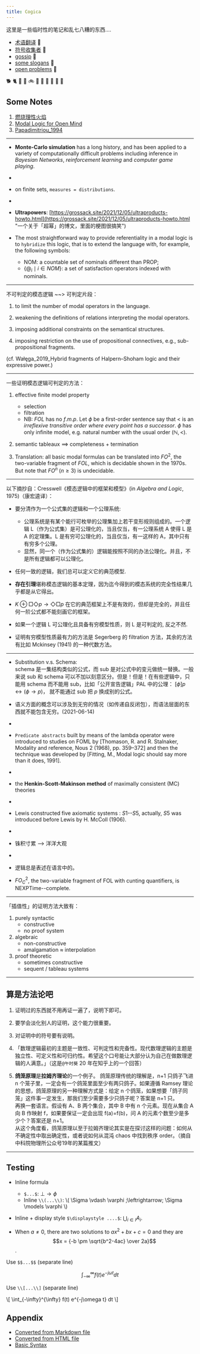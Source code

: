 ```yaml
---
title: Cogica
---
```

这里是一些临时性的笔记和乱七八糟的东西....

- [术语翻译](post/en-zh "信达雅") 🧐
- [符号收集者](post/symbol) 🤩
- [gossip](post/gossip "一些学术八卦") 🤪
- [some slogans](post/slogans) 🥳
- [open problems](post/open-problems) 🤔

🐕 🐈 🚙 🚌 🚲 🛵 👾 🤖 🤢 👏 💪 

## Some Notes

1. [燃烧理性火焰](note/燃烧理性火焰)   
2. [Modal Logic for Open Mind](note/MLOpenMind)  
3. [Papadimitriou_1994](note/Papadimitriou_1994)


---


- **Monte-Carlo simulation** has a long history, and has been applied to a variety of computationally difficult problems including inference in *Bayesian Networks*, *reinforcement learning*  and *computer game playing*.
- 
- on finite sets, `measures = distributions`.
- 
- **Ultrapowers**: [https://grossack.site/2021/12/05/ultraproducts-howto.html](https://grossack.site/2021/12/05/ultraproducts-howto.html "一个关于「超幂」的博文，里面的梗图很搞笑")

- The most straightforward way to provide referentiality in a modal logic is to `hybridize` this logic, that is to extend the language with, for example, the following symbols: 
    - $\mathsf{NOM}$: a countable set of nominals different than PROP;
    -  $\{@_i \mid i \in NOM\}$:  a set of satisfaction operators indexed with nominals.





---
不可判定的模态逻辑 ~~>  可判定片段：
1. to limit the number of modal operators in the language.

2. weakening the definitions of relations interpreting the modal operators.

3. imposing additional constraints on the semantical structures.

4. imposing restriction on the use of propositional connectives, e.g., sub-propositional fragments.

(cf. Wałęga_2019_Hybrid fragments of Halpern–Shoham logic and their expressive power.)


---
一些证明模态逻辑可判定的方法：  
1. effective finite model property
    - selection
    - filtration   
    - NB: $FOL$ has no $f.m.p$. 
       Let $\phi$ be a first-order sentence say that $<$ is an *irreflexive transitive order where every point has a successor*. 
       $\phi$ has only infinite model, e.g. natural number with the usual order $(\mathbb{N},<)$.
2. semantic tableaux ==> completeness + termination

3. Translation: 
    all basic modal formulas can be translated into $FO^2$, the two-variable fragment of $FOL$, which is decidable shown in the 1970s. 
    But note that $FO^n \; (n \geq 3)$ is undecidable.



---
以下摘抄自：Cresswell《模态逻辑中的框架和模型》(in *Algebra and Logic*, 1975)（康宏逵译）：  

- 要分清作为一个公式集的逻辑和一个公理系统: 
    - 公理系统是有某个能行可枚举的公理集加上若干变形规则组成的。一个逻辑 L（作为公式集）是可公理化的，当且仅当，有一公理系统 A 使得 L 是 A 的定理集。L 是有穷可公理化的，当且仅当，有一这样的 A，其中只有有穷多个公理。  
    - 显然，同一个（作为公式集的）逻辑能按照不同的办法公理化。并且，不是所有逻辑都可以公理化。

- 任何一致的逻辑，我们总可以定义它的典范模型.

- **存在引理**堪称模态逻辑的基本定理，因为迄今得到的模态系统的完全性结果几乎都是从它得出。

- $K \oplus \Box\Diamond p \to \Diamond\Box p$ 在它的典范框架上不是有效的，但却是完全的，并且任何一阶公式都不能刻画它的框架。

- 如果一个逻辑 L 可公理化且具备有穷模型性质，则 L 是可判定的, 反之不然.

- 证明有穷模型性质最有力的方法是 Segerberg 的 filtration 方法，其余的方法有比如 Mckinsey (1941) 的一种代数方法。





---
- Substitution v.s. Schema:  
    schema 是一集结构类似的公式，而 sub 是对公式中的变元做统一替换。一般来说 sub 和 schema 可以不加以刻意区分。但是！但是！在有些逻辑中，只能用 schema 而不能用 sub，比如「公开宣告逻辑」PAL 中的公理： $[\phi]p \leftrightarrow (\phi \to p)$， 就不能通过 sub 把 $p$ 换成别的公式。


- 语义方面的概念可以涉及到无穷的情况（如传递自反闭包），而语法层面的东西就不能包含无穷。(2021-06-14)

- 
- `Predicate abstracts` built by means of the lambda operator were introduced to studies on FOML by [Thomason, R. and R. Stalnaker, Modality and reference, Nous 2 (1968), pp. 359–372] and then the technique was developed by [Fitting, M., Modal logic should say more than it does, 1991].  
- 
- the **Henkin-Scott-Makinson method** of maximally consistent (MC) theories
- 
- Lewis constructed five axiomatic systems : $S1$--$S5$, actually, $S5$ was introduced before Lewis by H. McColl (1906).
- 

- 铢积寸累 --> 洋洋大观
- 
- 逻辑总是表述在语言中的。
- $FO^2_C$, the two-variable fragment of FOL with cunting quantifiers, is NEXPTime--complete.


--- 
「插值性」的证明方法大致有：
1. purely syntactic
    - constructive
    - no proof system
2. algebraic
    - non-constructive
    - amalgamation $\approx$ interpolation
3. proof theoretic
    - sometimes constructive
    - sequent / tableau systems




---
## 算是方法论吧

1. 证明过的东西就不用再证一遍了，说明下即可。

2. 要学会淡化别人的证明，这个能力很重要。

3. 对证明中的符号要有说明。

4. 「数理逻辑最初的主题是一致性、可判定性和完备性。现代数理逻辑的主题是独立性、可定义性和可归约性。希望这个口号能让大部分认为自己在做数理逻辑的人满意。」（这是`@午时葵` 20 年在知乎上的一个回答）

5. **鸽笼原理**是**拉姆齐理论**的一个例子。
鸽笼原理传统的理解是，n+1 只鸽子飞进 n 个笼子里，一定会有一个鸽笼里面至少有两只鸽子。如果遵循 Ramsey 理论的思想，鸽笼原理的另一种理解方式是：给定 n 个鸽笼，如果想要「鸽子同笼」这件事一定发生，那我们至少需要多少只鸽子呢？答案是 n+1 只。   
再换一套语言。假设有 A、B 两个集合，其中 B 中有 n 个元素。现在从集合 A 向 B 作映射 f，如果要保证一定会出现 f(a)=f(b)，问 A 的元素个数至少是多少个？答案还是 n+1。  
从这个角度看，鸽笼原理以至于拉姆齐理论其实是在探讨这样的问题：如何从不确定性中取出确定性，或者说如何从混沌 chaos 中找到秩序 order。（摘自中科院物理所公众号19年的某篇推文）





---
## Testing

- Inline formula
    -  `$...$`: $\bot \to \phi$
    - Inline `\\(...\\)`: \\( \Sigma \vdash \varphi \;\leftrightarrow\; \Sigma \models \varphi \\)

- Inline + display style `$\displaystyle ....$`:  $\displaystyle \bigcup_{i \in I} A_i$.

- When $a \ne 0$, there are two solutions to $ax^2 + bx + c = 0$ and they are $$x = {-b \pm \sqrt{b^2-4ac} \over 2a}$$.

Use `$$...$$` (separate line)

$$
 \int_{-\infty}^{\infty} f(t) e^{-j\omega t} dt
$$

Use `\\[...\\]` (separate line)

\\[
 \int_{-\infty}^{\infty} f(t) e^{-j\omega t} dt
\\]



## Appendix

- [Converted from Markdown file](test1)
- [Converted from HTML file](test2)
- [Basic Syntax](https://www.markdownguide.org/basic-syntax/)